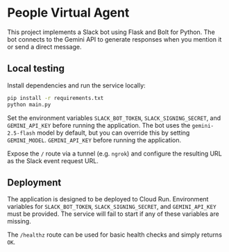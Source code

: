 # People Virtual Agent

This project implements a Slack bot using Flask and Bolt for Python. The bot connects to the Gemini API to generate responses when you mention it or send a direct message.

## Local testing

Install dependencies and run the service locally:

```bash
pip install -r requirements.txt
python main.py
```

Set the environment variables `SLACK_BOT_TOKEN`, `SLACK_SIGNING_SECRET`, and
`GEMINI_API_KEY` before running the application. The bot uses the
`gemini-2.5-flash` model by default, but you can override this by setting
`GEMINI_MODEL`.
`GEMINI_API_KEY` before running the application.

Expose the `/` route via a tunnel (e.g. `ngrok`) and configure the resulting URL as the Slack event request URL.

## Deployment

The application is designed to be deployed to Cloud Run. Environment variables
for `SLACK_BOT_TOKEN`, `SLACK_SIGNING_SECRET`, and `GEMINI_API_KEY` must be
provided. The service will fail to start if any of these variables are missing.

The `/healthz` route can be used for basic health checks and simply returns `OK`.
